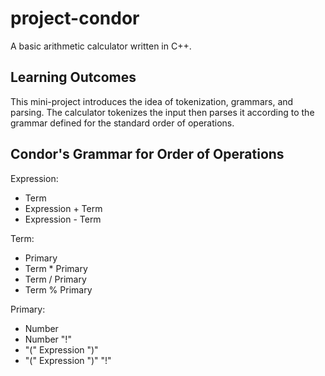 # project-condor
A basic arithmetic calculator written in C++. 

## Learning Outcomes
This mini-project introduces the idea of tokenization, grammars, and parsing. The calculator tokenizes the input then parses it according to the grammar defined for the standard order of operations.

## Condor's Grammar for Order of Operations
Expression:
- Term
- Expression + Term
- Expression - Term

Term:
- Primary
- Term * Primary
- Term / Primary
- Term % Primary

Primary:
- Number
- Number "!"
- "(" Expression ")"
- "(" Expression ")" "!"
